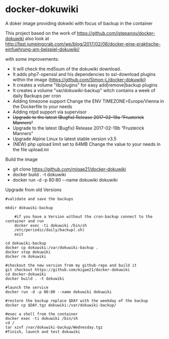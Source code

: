 # docker-dokuwiki
A doker image providing dokwiki with focus of backup in the container 

This project based on the work of https://github.com/istepanov/docker-dokuwiki
also look at http://fast.jumpingcrab.com/wp/blog/2017/02/06/docker-eine-praktische-einfuehrung-am-beispiel-dokuwiki/


with some improvements:
  * It will check the md5sum of the dokuwiki download.
  * It adds php7-openssl and his dependencies to ssl-download plugins within the image (https://github.com/Simon-L/docker-dokuwiki)
  * It creates a volume "lib/plugins" for easy add|remove|backup plugins
  * It creates a volume "var/dokuwiki-backup" witch contains a week of daily Backups per cron
  * Adding timezone support 
    Change the ENV TIMEZONE=Europe/Vienna in the Dockerfile to your needs
  * Adding ntpd support via supervisor
  * ~~Upgrade to the latest (Bugfix) Release 2017-02-19a “Frusterick Manners”~~
  * Upgrade to the latest (Bugfix) Release 2017-02-19b “Frusterick Manners”
  * Upgrade Alpine Linux to latest stable version v3.5
  * (NEW) php upload limit set to 64MB 
    Change the value to your needs in the file upload.ini

Build the image

  * git clone https://github.com/migae21/docker-dokuwiki
  * docker build . -t dokuwiki
  * docker run -d -p 80:80 --name dokuwiki dokuwiki

Upgrade from old Versions
```
#validate and save the backups

mkdir dokuwiki-backup

    #if you have a Version without the cron-backup connect to the container and run 
    docker exec -ti dokuwiki /bin/sh
    /etc/periodic/daily/backup(.sh)   
    exit

cd dokuwiki-backup
docker cp dokuwiki:/var/dokuwiki-backup .
docker stop dokuwiki
docker rm dokuwiki

#checkout the new version from my github-repo and build it
git checkout https://github.com/migae21/docker-dokuwiki
cd docker-dokuwiki
docker build . -t dokuwiki

#launch the service
docker run -d -p 80:80 --name dokuwiki dokuwiki

#restore the backup replace $DAY with the weekday of the backup
docker cp $DAY.tgz dokuwiki:/var/dokuwiki-backup/

#exec a shell from the container
docker exec -ti dokuwiki /bin/sh
cd /
tar xzvf /var/dokuwiki-backup/Wednesday.tgz
#finish, launch and test dokuwiki

```

